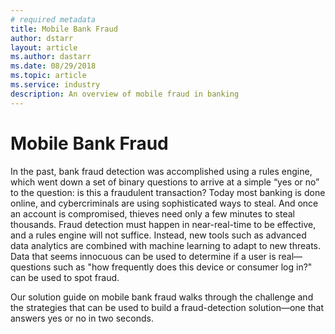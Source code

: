 ```yaml
---
# required metadata
title: Mobile Bank Fraud 
author: dstarr
layout: article
ms.author: dastarr
ms.date: 08/29/2018
ms.topic: article
ms.service: industry
description: An overview of mobile fraud in banking
---
```

# Mobile Bank Fraud

In the past, bank fraud detection was accomplished using a rules engine, which went down a set of binary questions to arrive at a simple “yes or no” to the question: is this a fraudulent transaction? Today most banking is done online, and cybercriminals are using sophisticated ways to steal. And once an account is compromised, thieves need only a few minutes to steal thousands. Fraud detection must happen in near-real-time to be effective, and a rules engine will not suffice. Instead, new tools such as advanced data analytics are combined with machine learning to adapt to new threats. Data that seems innocuous can be used to determine if a user is real—questions such as "how frequently does this device or consumer log in?" can be used to spot fraud. 
 
Our solution guide on mobile bank fraud walks through the challenge and the strategies that can be used to build a fraud-detection solution—one that answers yes or no in two seconds. 
